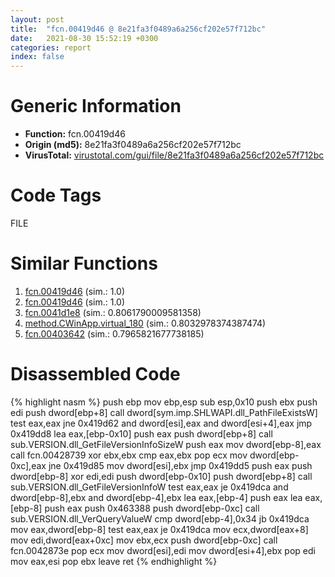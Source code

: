 ```yaml
---
layout: post
title:  "fcn.00419d46 @ 8e21fa3f0489a6a256cf202e57f712bc"
date:   2021-08-30 15:52:19 +0300
categories: report
index: false
---
```


# Generic Information
- **Function:** fcn.00419d46
- **Origin (md5):** 8e21fa3f0489a6a256cf202e57f712bc
- **VirusTotal:** [virustotal.com/gui/file/8e21fa3f0489a6a256cf202e57f712bc][virustotal_ref]

# Code Tags
<span class="tag" id="FILE">FILE</span>


# Similar Functions

1. [fcn.00419d46][similar_1_ref] (sim.: 1.0)
2. [fcn.00419d46][similar_2_ref] (sim.: 1.0)
3. [fcn.0041d1e8][similar_3_ref] (sim.: 0.8061790009581358)
4. [method.CWinApp.virtual\_180][similar_4_ref] (sim.: 0.8032978374387474)
5. [fcn.00403642][similar_5_ref] (sim.: 0.7965821677738185)


# Disassembled Code

{% highlight nasm %}
push ebp
mov ebp,esp
sub esp,0x10
push ebx
push edi
push dword[ebp+8]
call dword[sym.imp.SHLWAPI.dll_PathFileExistsW]
test eax,eax
jne 0x419d62
and dword[esi],eax
and dword[esi+4],eax
jmp 0x419dd8
lea eax,[ebp-0x10]
push eax
push dword[ebp+8]
call sub.VERSION.dll_GetFileVersionInfoSizeW
push eax
mov dword[ebp-8],eax
call fcn.00428739
xor ebx,ebx
cmp eax,ebx
pop ecx
mov dword[ebp-0xc],eax
jne 0x419d85
mov dword[esi],ebx
jmp 0x419dd5
push eax
push dword[ebp-8]
xor edi,edi
push dword[ebp-0x10]
push dword[ebp+8]
call sub.VERSION.dll_GetFileVersionInfoW
test eax,eax
je 0x419dca
and dword[ebp-8],ebx
and dword[ebp-4],ebx
lea eax,[ebp-4]
push eax
lea eax,[ebp-8]
push eax
push 0x463388
push dword[ebp-0xc]
call sub.VERSION.dll_VerQueryValueW
cmp dword[ebp-4],0x34
jb 0x419dca
mov eax,dword[ebp-8]
test eax,eax
je 0x419dca
mov ecx,dword[eax+8]
mov edi,dword[eax+0xc]
mov ebx,ecx
push dword[ebp-0xc]
call fcn.0042873e
pop ecx
mov dword[esi],edi
mov dword[esi+4],ebx
pop edi
mov eax,esi
pop ebx
leave 
ret 
{% endhighlight %}


[similar_1_ref]: /report/fcn.00419d46@ff219f45286905b4a87327ca719363be
[similar_2_ref]: /report/fcn.00419d46@44e1ffcf4e71f4505c09d520fd75f1e4
[similar_3_ref]: /report/fcn.0041d1e8@9c2b894b84f59672d8be2e984066f76f
[similar_4_ref]: /report/method.CWinApp.virtual_180@fac4f0be03ac37bd8be7ef737cdcee10
[similar_5_ref]: /report/fcn.00403642@73677cb40830e94fbfb5483ff33e40b9
[virustotal_ref]: https://www.virustotal.com/gui/file/8e21fa3f0489a6a256cf202e57f712bc